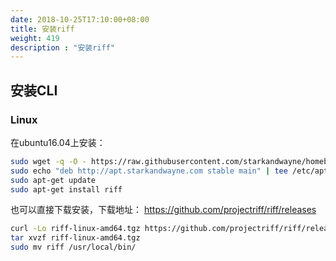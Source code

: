 ```yaml
---
date: 2018-10-25T17:10:00+08:00
title: 安装riff
weight: 419
description : "安装riff"
---
```



## 安装CLI

### Linux

在ubuntu16.04上安装：

```bash
sudo wget -q -O - https://raw.githubusercontent.com/starkandwayne/homebrew-cf/master/public.key | apt-key add -
sudo echo "deb http://apt.starkandwayne.com stable main" | tee /etc/apt/sources.list.d/starkandwayne.list
sudo apt-get update
sudo apt-get install riff
```

也可以直接下载安装，下载地址： https://github.com/projectriff/riff/releases

```bash
curl -Lo riff-linux-amd64.tgz https://github.com/projectriff/riff/releases/download/v0.1.1/riff-linux-amd64.tgz
tar xvzf riff-linux-amd64.tgz
sudo mv riff /usr/local/bin/
```

